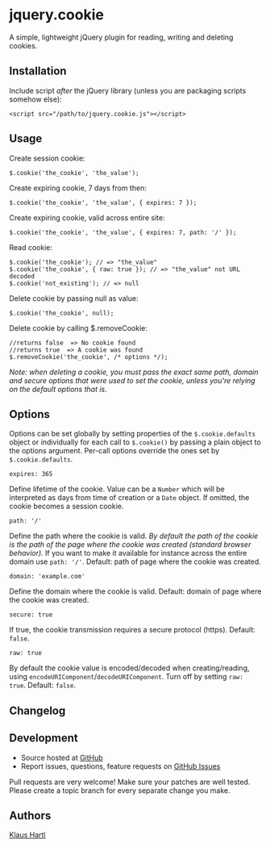 # jquery.cookie

A simple, lightweight jQuery plugin for reading, writing and deleting cookies.

## Installation

Include script *after* the jQuery library (unless you are packaging scripts somehow else):

    <script src="/path/to/jquery.cookie.js"></script>

## Usage

Create session cookie:

    $.cookie('the_cookie', 'the_value');

Create expiring cookie, 7 days from then:

    $.cookie('the_cookie', 'the_value', { expires: 7 });

Create expiring cookie, valid across entire site:

    $.cookie('the_cookie', 'the_value', { expires: 7, path: '/' });

Read cookie:

    $.cookie('the_cookie'); // => "the_value"
    $.cookie('the_cookie', { raw: true }); // => "the_value" not URL decoded
    $.cookie('not_existing'); // => null

Delete cookie by passing null as value:

    $.cookie('the_cookie', null);

Delete cookie by calling $.removeCookie:

    //returns false  => No cookie found
    //returns true  => A cookie was found
    $.removeCookie('the_cookie', /* options */);

*Note: when deleting a cookie, you must pass the exact same path, domain and secure options that were used to set the cookie, unless you're relying on the default options that is.*

## Options

Options can be set globally by setting properties of the `$.cookie.defaults` object or individually for each call to `$.cookie()` by passing a plain object to the options argument. Per-call options override the ones set by `$.cookie.defaults`.

    expires: 365

Define lifetime of the cookie. Value can be a `Number` which will be interpreted as days from time of creation or a `Date` object. If omitted, the cookie becomes a session cookie.

    path: '/'

Define the path where the cookie is valid. *By default the path of the cookie is the path of the page where the cookie was created (standard browser behavior).* If you want to make it available for instance across the entire domain use `path: '/'`. Default: path of page where the cookie was created.

    domain: 'example.com'

Define the domain where the cookie is valid. Default: domain of page where the cookie was created.

    secure: true

If true, the cookie transmission requires a secure protocol (https). Default: `false`.

    raw: true

By default the cookie value is encoded/decoded when creating/reading, using `encodeURIComponent`/`decodeURIComponent`. Turn off by setting `raw: true`. Default: `false`.

## Changelog

## Development

- Source hosted at [GitHub](https://github.com/carhartl/jquery-cookie)
- Report issues, questions, feature requests on [GitHub Issues](https://github.com/carhartl/jquery-cookie/issues)

Pull requests are very welcome! Make sure your patches are well tested. Please create a topic branch for every separate change you make.

## Authors

[Klaus Hartl](https://github.com/carhartl)

